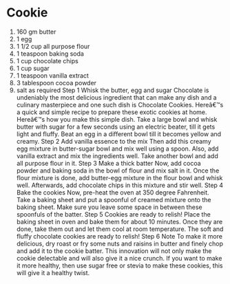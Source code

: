 # Cookie
1) 160 gm butter
2) 1 egg
3) 1 1/2 cup all purpose flour
4) 1 teaspoon baking soda
5) 1 cup chocolate chips
6) 1 cup sugar
7) 1 teaspoon vanilla extract
8) 3 tablespoon cocoa powder
9) salt as required
Step 1 Whisk the butter, egg and sugar Chocolate is undeniably the most delicious ingredient that can make any dish and a culinary masterpiece and one such dish is Chocolate Cookies. Hereâ€™s a quick and simple recipe to prepare these exotic cookies at home. Hereâ€™s how you make this simple dish. Take a large bowl and whisk butter with sugar for a few seconds using an electric beater, till it gets light and fluffy. Beat an egg in a different bowl till it becomes yellow and creamy.
Step 2 Add vanilla essence to the mix Then add this creamy egg mixture in butter-sugar bowl and mix well using a spoon. Also, add vanilla extract and mix the ingredients well. Take another bowl and add all purpose flour in it.
Step 3 Make a thick batter Now, add cocoa powder and baking soda in the bowl of flour and mix salt in it. Once the flour mixture is done, add butter-egg mixture in the flour bowl and whisk well. Afterwards, add chocolate chips in this mixture and stir well.
Step 4 Bake the cookies Now, pre-heat the oven at 350 degree Fahrenheit. Take a baking sheet and put a spoonful of creamed mixture onto the baking sheet. Make sure you leave some space in between these spoonfuls of the batter.
Step 5 Cookies are ready to relish! Place the baking sheet in oven and bake them for about 10 minutes. Once they are done, take them out and let them cool at room temperature. The soft and fluffy chocolate cookies are ready to relish!
Step 6 Note To make it more delicious, dry roast or fry some nuts and raisins in butter and finely chop and add it to the cookie batter. This innovation will not only make the cookie delectable and will also give it a nice crunch. If you want to make it more healthy, then use sugar free or stevia to make these cookies, this will give it a healthy twist.

